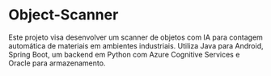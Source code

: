# Object-Scanner
Este projeto visa desenvolver um scanner de objetos com IA para contagem automática de materiais em ambientes industriais. Utiliza Java para Android, Spring Boot, um backend em Python com Azure Cognitive Services e Oracle para armazenamento.
